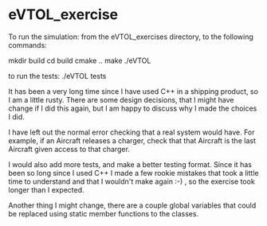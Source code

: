 # eVTOL_exercise

To run the simulation:
from the eVTOL_exercises directory, to the following commands:

  mkdir build
  cd build
  cmake ..
  make
  ./eVTOL

  to run the tests:
  ./eVTOL tests

It has been a very long time since I have used C++ in a shipping product, so I 
am a little rusty. There are some design decisions, that I might have change if
I did this again, but I am happy to discuss why I made the choices I did.

I have left out the normal error checking that a real system would have. For 
example, if an Aircraft releases a charger, check that that Aircraft is the last
Aircraft given access to that charger. 

I would also add more tests, and make a better testing format. Since it has been
so long since I used C++ I made a few rookie mistakes that took a little time to 
understand and that I wouldn't make again :-) , so the exercise took longer than
I expected. 

Another thing I might change, there are a couple global variables that could be 
replaced using static member functions to the classes.
